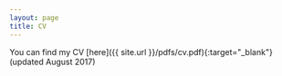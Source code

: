 ```yaml
---
layout: page
title: CV
---
```


You can find my CV [here]({{ site.url }}/pdfs/cv.pdf){:target="_blank"} (updated August 2017)

